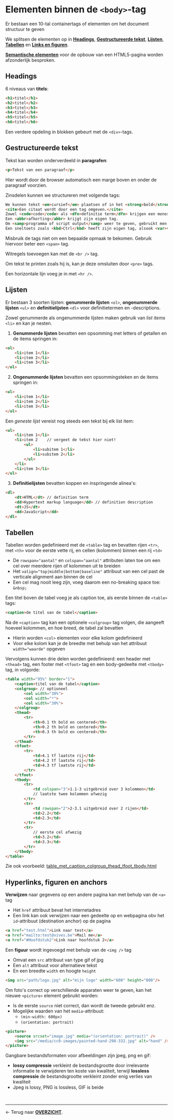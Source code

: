 # Elementen binnen de `<body>`-tag

Er bestaan een 10-tal containertags of elementen om het document structuur te geven

We splitsen de elementen op in [**Headings**](#headings), [**Gestructureerde tekst**](#gestructureerde-tekst), [**Lijsten**](#lijsten), [**Tabellen**](#tabellen) en [**Links en figuren**](#hyperlinks-figuren-en-anchors).

[**Semantische elementen**](./H2b.%20Semantische%20elementen.md) voor de opbouw van een HTML5-pagina worden afzonderlijk besproken.

## Headings

6 niveaus van **titels**:

```html
<h1>titel</h1>
<h2>titel</h2>
<h3>titel</h3>
<h4>titel</h4>
<h5>titel</h5>
<h6>titel</h6>
```

Een verdere opdeling in blokken gebeurt met de `<div>`-tags.

## Gestructureerde tekst

Tekst kan worden onderverdeeld in **paragrafen**:

```html
<p>Tekst van een paragraaf</p>
```

Hier wordt door de browser automatisch een marge boven en onder de paragraaf voorzien.

Zinsdelen kunnen we structureren met volgende tags:

```html
We kunnen tekst <em>cursief</em> plaatsen of in het <strong>bold</strong> benadrukken.
<cite>Een citaat wordt door een tag omgeven.</cite>
Zowel <code>code</code> als <dfn>definitie term</dfn> krijgen een monospace font zoals courier.
Een <abbr>afkorting</abbr> krijgt zijn eigen tag.
Om <samp>programma of script output</samp> weer te geven, gebruikt men samp.
Een sneltoets zoals <kbd>Ctrl</kbd> heeft zijn eigen tag, alsook <var>variabelen of argumenten</var>.
```

Misbruik de tags niet om een bepaalde opmaak te bekomen. Gebruik hiervoor beter een `<span>` tag.

Witregels toevoegen kan met de `<br />` tag.

Om tekst te printen zoals hij is, kan je deze omsluiten door `<pre>` tags.

Een horizontale lijn voeg je in met `<hr />`.


## Lijsten

Er bestaan 3 soorten lijsten: **genummerde lijsten** `<ol>`, **ongenummerde lijsten** `<ul>` en **definitielijsten** `<dl>` voor definitietermen en -descriptions.

Zowel genummerde als ongenummerde lijsten maken gebruik van *list items* `<li>` en kan je nesten.

1) **Genummerde lijsten** bevatten een opsomming met letters of getallen en de items springen in:
```html
<ol>    
    <li>item 1</li>
    <li>item 2</li>
    <li>item 3</li>
</ol>
```

2) **Ongenummerde lijsten** bevatten een opsommingsteken en de items springen in:
```html
<ul>    
    <li>item 1</li>
    <li>item 2</li>
    <li>item 3</li>
</ul>
```

Een *geneste lijst* vereist nog steeds een tekst bij elk list item:

```html
<ul>
    <li>item 1</li>
    <li>item 2    // vergeet de tekst hier niet!
        <ul>       
            <li>subitem 1</li>
            <li>subitem 2</li>    
        </ul>
    </li>
    <li>item 3</li>
</ul>
```

3) **Definitielijsten** bevatten koppen en inspringende alinea's:

```html
<dl>  
    <dt>HTML</dt> // definition term 
    <dd>Hypertext markup language</dd> // definition description
    <dt>JS</dt>
    <dd>JavaScript</dd>
</dl>
```

## Tabellen

Tabellen worden gedefinieerd met de `<table>` tag en bevatten rijen `<tr>`, met `<th>` voor de eerste vette rij, en cellen (kolommen) binnen een rij `<td>`
* De `rowspan="aantal"` en `colspan="aantal"` attributen laten toe om een cel over meerdere rijen of kolommen uit te breiden
* Het `valign="top|middle|bottom|baseline"` attribuut van een cel past de verticale alignment aan binnen de cel
* Een cel mag nooit leeg zijn, voeg daarom een no-breaking space toe: `&nbsp;`

Een titel boven de tabel voeg je als caption toe, als eerste binnen de `<table>` tags:

```html
<caption>de titel van de tabel</caption>
```

Na de `<caption>` tag kan een optionele `<colgroup>` tag volgen, die aangeeft hoeveel kolommen, en hoe breed, de tabel zal bevatten
* Hierin worden `<col>` elementen voor elke kolom gedefinieerd
* Voor elke kolom kan je de breedte met behulp van het attribuut `width="waarde"` opgeven

Vervolgens kunnen drie delen worden gedefinieerd: een header met `<thead>` tag, een footer met `<tfoot>` tag en een body-gedeelte met `<tbody>` tag, in volgorde:

```html
<table width="95%" border="1">
    <caption>titel van de tabel</caption>
    <colgroup> // optioneel
        <col width="30%">
        <col width="*">
        <col width="30%">
    </colgroup>
    <thead>
        <tr>
            <th>0.1 th bold en centered</th>
            <th>0.2 th bold en centered</th>
            <th>0.3 th bold en centered</th>
        </tr>
    </thead>
    <tfoot>
        <tr>
            <td>4.1 tf laatste rij</td>
            <td>4.2 tf laatste rij</td>
            <td>4.3 tf laatste rij</td>
        </tr>
    </tfoot>
    <tbody>
        <tr>
            <td colspan="3">1.1-3 uitgebreid over 3 kolommen</td>
            // laatste twee kolommen afwezig
        </tr>
        <tr>
            <td rowspan="2">2-3.1 uitgebreid over 2 rijen</td>
            <td>2.2</td>
            <td>2.3</td>
        </tr>
        <tr>
            // eerste cel afwezig
            <td>3.2</td>
            <td>3.3</td>
        </tr>
    </tbody>
</table>
```

Zie ook voorbeeld: [table_met_caption_colgroup_thead_tfoot_tbody.html](./HTML_templates/table_met_caption_colgroup_thead_tfoot_tbody.html)


## Hyperlinks, figuren en anchors

**Verwijzen** naar gegevens op een andere pagina kan met behulp van de `<a>` tag
* Het `href` attribuut bevat het internetadres 
* Een link kan ook verwijzen naar een gedeelte op en webpagina obv het `id`-attribuut (destination anchor) op de pagina

```html
<a href="test.html">Link naar test</a>
<a href="mailto:test@vives.be">Mail me</a>
<a href="#Hoofdstuk2">Link naar hoofdstuk 2</a>
```    

Een **figuur** wordt ingevoegd met behulp van de `<img />`  tag
* Omvat een `src` attribuut van type gif of jpg
* Een `alt` attribuut voor alternatieve tekst
* En een breedte `width` en hoogte `height`

```html
<img src="path/logo.jpg" alt="mijn logo" width="600" height="800"/>
```

Om foto's correct op verschillende apparaten weer te geven, kan het nieuwe `<picture>` element gebruikt worden:
* Is de eerste `source` niet correct, dan wordt de tweede gebruikt enz.
* Mogelijke waarden van het `media`-attribuut:
    * `(min-width: 600px)`
    * `(orientation: portrait)`

```html
<picture>
    <source srcset="image.jpg" media="(orientation: portrait)" />
    <img src="/media/cc0-images/painted-hand-298-332.jpg" alt="hand" />
</picture>
```

Gangbare bestandsformaten voor afbeeldingen zijn jpeg, png en gif:
* **lossy compressie** verkleint de bestandsgrootte door irrelevante informatie te verwijderen ten koste van kwaliteit, terwijl **lossless compressie** de bestandsgrootte verkleint zonder enig verlies van kwaliteit 
* Jpeg is lossy, PNG is lossless, GIF is beide

<br>

---

&larr; Terug naar [**OVERZICHT**](./README.md#overview).